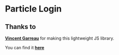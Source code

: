 # Particle Login

## Thanks to

**[Vincent Garreau](https://github.com/VincentGarreau)** for making this lightweight JS library.  

You can find it **[here](https://github.com/VincentGarreau/particles.js/)**
